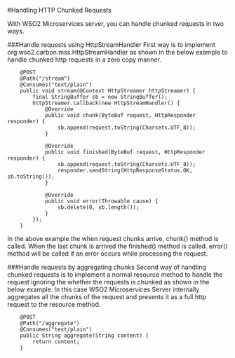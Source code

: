 #Handling HTTP Chunked Requests

With WSO2 Microservices server, you can handle chunked requests in two ways.

###Handle requests using HttpStreamHandler 
First way is to implement org.wso2.carbon.mss.HttpStreamHandler as shown in the below example to handle chunked http 
requests in a zero copy manner.

```
    @POST
    @Path("/stream")
    @Consumes("text/plain")
    public void stream(@Context HttpStreamer httpStreamer) {
        final StringBuffer sb = new StringBuffer();
        httpStreamer.callback(new HttpStreamHandler() {
            @Override
            public void chunk(ByteBuf request, HttpResponder responder) {
                sb.append(request.toString(Charsets.UTF_8));
            }

            @Override
            public void finished(ByteBuf request, HttpResponder responder) {
                sb.append(request.toString(Charsets.UTF_8));
                responder.sendString(HttpResponseStatus.OK, sb.toString());
            }

            @Override
            public void error(Throwable cause) {
                sb.delete(0, sb.length());
            }
        });
    }
```
In the above example the when request chunks arrive, chunk() method is called. When the last chunk is arrived the 
finished() method is called. error() method will be called if an error occurs while processing the request.


###Handle requests by aggregating chunks 
Second way of handling chunked requests is to implement a normal resource method to handle the request ignoring the 
whether the requests is chunked as shown in the below example. In this case WSO2 Microservices Server internally 
aggregates all the chunks of the request and presents it as a full http request to the resource method.

```
    @POST
    @Path("/aggregate")
    @Consumes("text/plain")
    public String aggregate(String content) {
        return content;
    }
```
